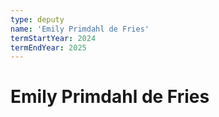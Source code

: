 ```yaml
---
type: deputy
name: 'Emily Primdahl de Fries'
termStartYear: 2024
termEndYear: 2025
---
```


# Emily Primdahl de Fries
